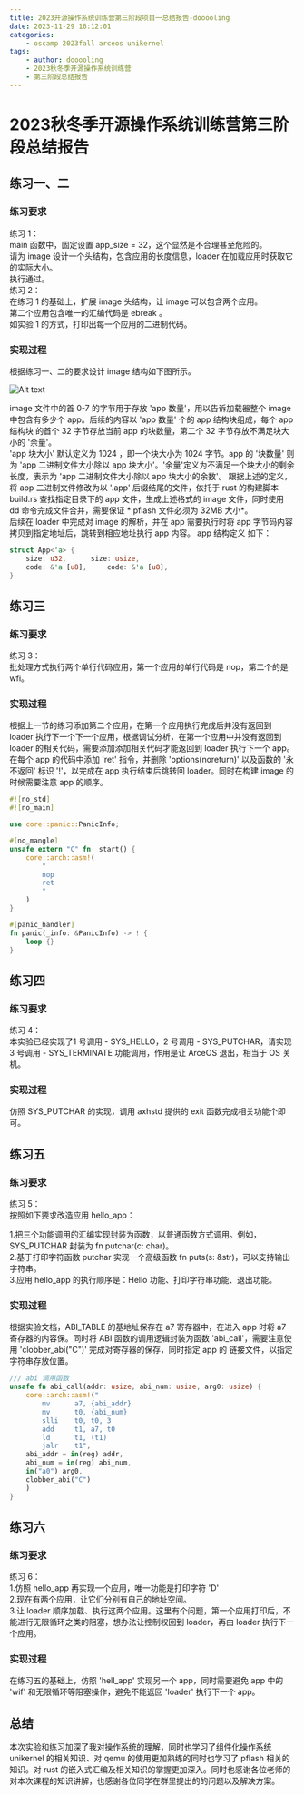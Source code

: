```yaml
---
title: 2023开源操作系统训练营第三阶段项目一总结报告-dooooling
date: 2023-11-29 16:12:01
categories:
    - oscamp 2023fall arceos unikernel
tags:
    - author: dooooling
    - 2023秋冬季开源操作系统训练营
    - 第三阶段总结报告
---
```

# 2023秋冬季开源操作系统训练营第三阶段总结报告

## 练习一、二

### 练习要求

练习 1：    
main 函数中，固定设置 app_size = 32，这个显然是不合理甚至危险的。    
请为 image 设计一个头结构，包含应用的长度信息，loader 在加载应用时获取它的实际大小。    
执行通过。        
练习 2：    
在练习 1 的基础上，扩展 image 头结构，让 image 可以包含两个应用。    
第二个应用包含唯一的汇编代码是 ebreak 。     
如实验 1 的方式，打印出每一个应用的二进制代码。    

### 实现过程
根据练习一、二的要求设计 image 结构如下图所示。

![Alt text](2023开源操作系统训练营第三阶段项目一总结报告-dooooling/image.png)

image 文件中的首 0-7 的字节用于存放 'app 数量'，用以告诉加载器整个 image 中包含有多少个 app。后续的内容以 'app 数量' 个的 app 结构块组成，每个 app 结构块 的首个 32 字节存放当前 app 的块数量，第二个 32 字节存放不满足块大小的 '余量'。    
'app 块大小' 默认定义为 1024 ，即一个块大小为 1024 字节。app 的 '块数量' 则为 'app 二进制文件大小除以 app 块大小'。'余量'定义为不满足一个块大小的剩余长度，表示为 'app 二进制文件大小除以 app 块大小的余数'。
跟据上述的定义，将 app 二进制文件修改为以 '.app' 后缀结尾的文件，依托于 rust 的构建脚本 build.rs 查找指定目录下的 app 文件，生成上述格式的 image 文件，同时使用 dd 命令完成文件合并，需要保证 * pflash 文件必须为 32MB 大小*。  
后续在 loader 中完成对 image 的解析，并在 app 需要执行时将 app 字节码内容拷贝到指定地址后，跳转到相应地址执行 app 内容。 app 结构定义 如下：
```rust
struct App<'a> {
    size: u32,	    size: usize,
    code: &'a [u8],	    code: &'a [u8],
}
```

## 练习三

### 练习要求

练习 3：    
批处理方式执行两个单行代码应用，第一个应用的单行代码是 nop，第二个的是 wfi。

### 实现过程
根据上一节的练习添加第二个应用，在第一个应用执行完成后并没有返回到 loader 执行下一个下一个应用，根据调试分析，在第一个应用中并没有返回到 loader 的相关代码，需要添加添加相关代码才能返回到 loader 执行下一个 app。在每个 app 的代码中添加 'ret' 指令，并删除 'options(noreturn)' 以及函数的 '永不返回' 标识 '!'，以完成在 app 执行结束后跳转回 loader。同时在构建 image 的时候需要注意 app 的顺序。

```rust
#![no_std]
#![no_main]

use core::panic::PanicInfo;

#[no_mangle]
unsafe extern "C" fn _start() {
    core::arch::asm!(
        "
        nop
        ret
        "
    )
}

#[panic_handler]
fn panic(_info: &PanicInfo) -> ! {
    loop {}
}
```

## 练习四

### 练习要求

练习 4：    
本实验已经实现了1 号调用 - SYS_HELLO，2 号调用 - SYS_PUTCHAR，请实现 3 号调用 - SYS_TERMINATE 功能调用，作用是让 ArceOS 退出，相当于 OS 关机。

### 实现过程
仿照 SYS_PUTCHAR 的实现，调用 axhstd 提供的 exit 函数完成相关功能个即可。

## 练习五

### 练习要求

练习 5：    
按照如下要求改造应用 hello_app：

1.把三个功能调用的汇编实现封装为函数，以普通函数方式调用。例如，SYS_PUTCHAR 封装为 fn putchar(c: char)。   
2.基于打印字符函数 putchar 实现一个高级函数 fn puts(s: &str)，可以支持输出字符串。      
3.应用 hello_app 的执行顺序是：Hello 功能、打印字符串功能、退出功能。

### 实现过程
根据实验文档，ABI_TABLE 的基地址保存在 a7 寄存器中，在进入 app 时将 a7 寄存器的内容保。同时将 ABI 函数的调用逻辑封装为函数 'abi_call'，需要注意使用 'clobber_abi("C")' 完成对寄存器的保存，同时指定 app 的 链接文件，以指定字符串存放位置。

```rust
/// abi 调用函数
unsafe fn abi_call(addr: usize, abi_num: usize, arg0: usize) {
    core::arch::asm!("
        mv      a7, {abi_addr}
        mv      t0, {abi_num}
        slli    t0, t0, 3
        add     t1, a7, t0
        ld      t1, (t1)
        jalr    t1",
    abi_addr = in(reg) addr,
    abi_num = in(reg) abi_num,
    in("a0") arg0,
    clobber_abi("C")
    )
}
```

## 练习六

### 练习要求
练习 6：    
1.仿照 hello_app 再实现一个应用，唯一功能是打印字符 'D'         
2.现在有两个应用，让它们分别有自己的地址空间。      
3.让 loader 顺序加载、执行这两个应用。这里有个问题，第一个应用打印后，不能进行无限循环之类的阻塞，想办法让控制权回到 loader，再由 loader 执行下一个应用。   

### 实现过程
在练习五的基础上，仿照 'hell_app' 实现另一个 app，同时需要避免 app 中的 'wif' 和无限循环等阻塞操作，避免不能返回 'loader' 执行下一个 app。



## 总结
本次实验和练习加深了我对操作系统的理解，同时也学习了组件化操作系统 unikernel 的相关知识、对 qemu 的使用更加熟练的同时也学习了 pflash 相关的知识。对 rust 的嵌入式汇编及相关知识的掌握更加深入。同时也感谢各位老师的对本次课程的知识讲解，也感谢各位同学在群里提出的的问题以及解决方案。



